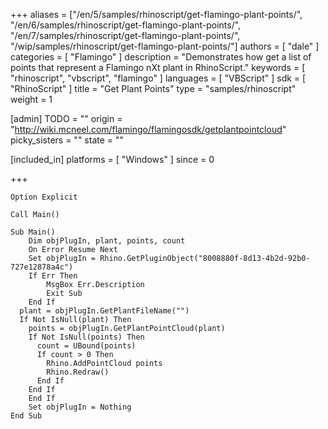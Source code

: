 +++
aliases = ["/en/5/samples/rhinoscript/get-flamingo-plant-points/", "/en/6/samples/rhinoscript/get-flamingo-plant-points/", "/en/7/samples/rhinoscript/get-flamingo-plant-points/", "/wip/samples/rhinoscript/get-flamingo-plant-points/"]
authors = [ "dale" ]
categories = [ "Flamingo" ]
description = "Demonstrates how get a list of points that represent a Flamingo nXt plant in RhinoScript."
keywords = [ "rhinoscript", "vbscript", "flamingo" ]
languages = [ "VBScript" ]
sdk = [ "RhinoScript" ]
title = "Get Plant Points"
type = "samples/rhinoscript"
weight = 1

[admin]
TODO = ""
origin = "http://wiki.mcneel.com/flamingo/flamingosdk/getplantpointcloud"
picky_sisters = ""
state = ""

[included_in]
platforms = [ "Windows" ]
since = 0

+++

```vbnet
Option Explicit

Call Main()

Sub Main()
	Dim objPlugIn, plant, points, count
	On Error Resume Next
	Set objPlugIn = Rhino.GetPluginObject("8008880f-8d13-4b2d-92b0-727e12878a4c")
	If Err Then
		MsgBox Err.Description
		Exit Sub
	End If
  plant = objPlugIn.GetPlantFileName("")
  If Not IsNull(plant) Then
    points = objPlugIn.GetPlantPointCloud(plant)
    If Not IsNull(points) Then
      count = UBound(points)
      If count > 0 Then
        Rhino.AddPointCloud points
      	Rhino.Redraw()
      End If
    End If
	End If
	Set objPlugIn = Nothing
End Sub
```
